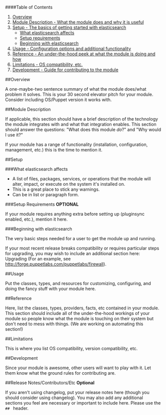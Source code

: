 ####Table of Contents

1. [Overview](#overview)
2. [Module Description - What the module does and why it is useful](#module-description)
3. [Setup - The basics of getting started with elasticsearch](#setup)
    * [What elasticsearch affects](#what-elasticsearch-affects)
    * [Setup requirements](#setup-requirements)
    * [Beginning with elasticsearch](#beginning-with-elasticsearch)
4. [Usage - Configuration options and additional functionality](#usage)
5. [Reference - An under-the-hood peek at what the module is doing and how](#reference)
5. [Limitations - OS compatibility, etc.](#limitations)
6. [Development - Guide for contributing to the module](#development)

##Overview

A one-maybe-two sentence summary of what the module does/what problem it solves. This is your 30 second elevator pitch for your module. Consider including OS/Puppet version it works with.       

##Module Description

If applicable, this section should have a brief description of the technology the module integrates with and what that integration enables. This section should answer the questions: "What does this module *do*?" and "Why would I use it?"

If your module has a range of functionality (installation, configuration, management, etc.) this is the time to mention it.

##Setup

###What elasticsearch affects

* A list of files, packages, services, or operations that the module will alter, impact, or execute on the system it's installed on.
* This is a great place to stick any warnings.
* Can be in list or paragraph form. 

###Setup Requirements **OPTIONAL**

If your module requires anything extra before setting up (pluginsync enabled, etc.), mention it here. 

###Beginning with elasticsearch

The very basic steps needed for a user to get the module up and running. 

If your most recent release breaks compatibility or requires particular steps for upgrading, you may wish to include an additional section here: Upgrading (For an example, see http://forge.puppetlabs.com/puppetlabs/firewall).

##Usage

Put the classes, types, and resources for customizing, configuring, and doing the fancy stuff with your module here. 

##Reference

Here, list the classes, types, providers, facts, etc contained in your module. This section should include all of the under-the-hood workings of your module so people know what the module is touching on their system but don't need to mess with things. (We are working on automating this section!)

##Limitations

This is where you list OS compatibility, version compatibility, etc.

##Development

Since your module is awesome, other users will want to play with it. Let them know what the ground rules for contributing are.

##Release Notes/Contributors/Etc **Optional**

If you aren't using changelog, put your release notes here (though you should consider using changelog). You may also add any additional sections you feel are necessary or important to include here. Please use the `## ` header. 
